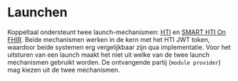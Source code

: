 # Launchen

Koppeltaal ondersteunt twee launch-mechanismen: [HTI](hti/) en [SMART HTI On FHIR](smart-hti-on-fhir.md). Beide mechanismen werken in de kern met het HTI JWT token, waardoor beide systemen erg vergelijkbaar zijn qua implementatie. Voor het uitsturen van een launch maakt het niet uit welke van de twee launch mechanismen gebruikt worden. De ontvangende partij \(`module provider`\) mag kiezen uit de twee mechanismen. 

